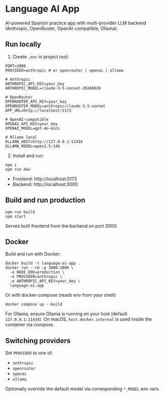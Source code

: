 # Language AI App

AI-powered Spanish practice app with multi-provider LLM backend (Anthropic, OpenRouter, OpenAI-compatible, Ollama).

## Run locally

1. Create `.env` in project root:

```
PORT=3000
PROVIDER=anthropic # or openrouter | openai | ollama

# Anthropic
ANTHROPIC_API_KEY=your_key
ANTHROPIC_MODEL=claude-3-5-sonnet-20240620

# OpenRouter
OPENROUTER_API_KEY=your_key
OPENROUTER_MODEL=anthropic/claude-3.5-sonnet
APP_URL=http://localhost:5173

# OpenAI-compatible
OPENAI_API_KEY=your_key
OPENAI_MODEL=gpt-4o-mini

# Ollama local
OLLAMA_HOST=http://127.0.0.1:11434
OLLAMA_MODEL=qwen2.5:14b
```

2. Install and run:

```
npm i
npm run dev
```

- Frontend: http://localhost:5173
- Backend: http://localhost:3000

## Build and run production

```
npm run build
npm start
```

Serves built frontend from the backend on port 3000.

## Docker

Build and run with Docker:

```
docker build -t language-ai-app .
docker run --rm -p 3000:3000 \
  -e NODE_ENV=production \
  -e PROVIDER=anthropic \
  -e ANTHROPIC_API_KEY=your_key \
  language-ai-app
```

Or with docker-compose (reads env from your shell):

```
docker compose up --build
```

For Ollama, ensure Ollama is running on your host (default `127.0.0.1:11434`). On macOS, `host.docker.internal` is used inside the container via compose.

## Switching providers

Set `PROVIDER` to one of:

- `anthropic`
- `openrouter`
- `openai`
- `ollama`

Optionally override the default model via corresponding `*_MODEL` env vars.


